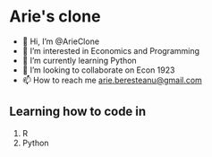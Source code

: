 # Arie's clone

- 👋 Hi, I’m @ArieClone
- 👀 I’m interested in Economics and Programming
- 🌱 I’m currently learning Python
- 💞️ I’m looking to collaborate on Econ 1923
- 📫 How to reach me arie.beresteanu@gmail.com

## Learning how to code in
1. R
2. Python


<!---
ArieClone/ArieClone is a ✨ special ✨ repository because its `README.md` (this file) appears on your GitHub profile.
You can click the Preview link to take a look at your changes.
--->
